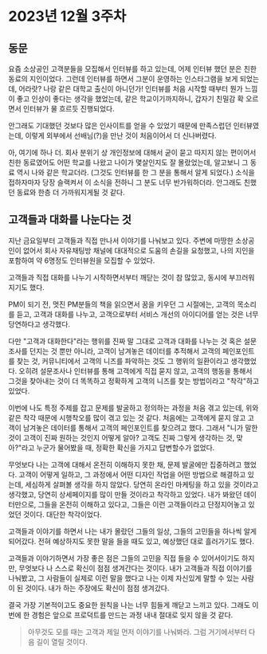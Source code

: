 # 2023년 12월 3주차

## 동문&#x20;

요즘 소상공인 고객분들을 모집해서 인터뷰를 하고 있는데, 어제 인터뷰 했던 분은 친한 동료의 지인이었다. 그런데 인터뷰를 하면서 그분이 운영하는 인스타그램을 보게 되었는데, 어라랏? 나랑 같은 대학교 출신이 아니던가! 인터뷰를 처음 시작할 때부터 뭔가 느낌이 좋고 인상이 좋다는 생각을 했었는데, 같은 학교이기까지하니, 갑자기 친밀감 확 오르면서 인터뷰가 물 흐르듯 진행되었다.&#x20;

안그래도 기대했던 것보다 많은 인사이트를 얻을 수 있었기 때문에 만족스럽던 인터뷰였는데, 이렇게 외부에서 선배님(?)을 만난 것이 처음이어서 더 신나버렸다.&#x20;

아, 여기에 하나 더. 회사 분위기 상 개인정보에 대해서 굳이 묻고 따지지 않는 편이어서 친한 동료였어도 어떤 학교를 나왔고 나이가 몇살인지도 잘 몰랐었는데, 알고보니 그 동료 역시 나와 같은 학교더라. (그것도 인터뷰를 한 그 분을 통해서 알게 되었다.) 소식을 접하자마자 당장 슬랙켜서 이 소식을 전하니 그 분도 너무 반가워하더라. 안그래도 친했던 동료와 한층 더 가까워지게될 것 같다.&#x20;

## 고객들과 대화를 나눈다는 것&#x20;

지난 금요일부터 고객들과 직접 만나서 이야기를 나눠보고 있다. 주변에 마땅한 소상공인이 없어서 회사 자유채팅방 채널에 대대적으로 도움의 손길을 요청했고, 나의 지인을 포함하여 약 6명정도 인터뷰원을 모집할 수 있었다.&#x20;

고객들과 직접 대화를 나누기 시작하면서부터 깨닫는 것이 참 많았고, 동시에 부끄러워지기도 했다.&#x20;

PM이 되기 전, 멋진 PM분들의 책을 읽으면서 꿈을 키우던 그 시절에는, 고객의 목소리를 듣고, 고객과 대화를 나누고, 고객으로부터 서비스 개선의 아이디어를 얻는 것은 너무 당연하다고 생각했다.&#x20;

다만 "고객과 대화한다"라는 행위를 진짜 말 그대로 고객과 대화를 나누는 것 혹은 설문조사를 던지는 것 뿐만 아니라, 고객이 남겨놓은 데이터를 추적해서 고객의 페인포인트를 찾는 것, 커뮤니티에서 고객의 니즈를 파악하는 것도 그 행위의 일환이라고 생각했었다. 오히려 설문조사나 인터뷰를 통해 고객에게 직접 묻지 않고, 고객의 행동을 통해서 그것을 찾아내는 것이 더 똑똑하고 정확하게 고객의 니즈를 찾는 방법이라고 "착각"하고 있었다.&#x20;

이번에 나도 특정 주제를 잡고 문제를 발굴하고 정의하는 과정을 처음 겪고 있는데, 위와 같은 착각 때문에 시행착오를 많이 겪고 있는 것 같다. 처음에는 고객에게 묻지 않고 고객이 남겨놓은 데이터를 통해서 고객의 페인포인트를 찾으려고 했다. 그래서 "니가 말한 것이 고객이 진짜 원하는 것인지 어떻게 알아? 고객도 진짜 그렇게 생각하는 것, 맞아?"라고 누군가 물어봤을 때, 정확한 확신을 가지고 답변할수가 없었다.&#x20;

무엇보다 나는 고객에 대해서 온전히 이해하지 못한 채, 문제 발굴에만 집중하려고 했었다. 고객이 어떻게 일하고, 그 과정에서 어떤 디자인 작업을 어떤 방법으로 해결하고 있는데, 세심하게 살펴볼 생각을 하지 않았다. 당연히 온라인 마케팅을 하고 있을 것이라고 생각했고, 당연히 상세페이지를 많이 만들 것이라고 착각하고 있었다. 내가 봐왔던 데이터만으로, 그들을 온전히 이해하고 있다고, 그들은 이런 고객들이라고 단정지어놓고 있었던 것이다. 대단한 착각이었다.&#x20;

고객들과 이야기를 하면서 나는 내가 몰랐던 그들의 일상, 그들의 고민들을 하나씩 알게 되어갔다. 전혀 예상하지도 못한 말을 들을 때도 있고, 예상했던 대로 흘러가기도 했다.&#x20;

고객들과 이야기하면서 가장 좋은 점은 그들의 고민을 직접 들을 수 있어서이기도 하지만, 무엇보다 나 스스로 확신이 점점 생겨간다는 것이다. 내가 고객들과 직접 이야기를 나눠봤고, 그 사람들이 실제로 이런 말을 했다고 나는 이제 자신있게 말할 수 있는 사람이 된 것이다. 내가 하는 주장에도 확신이 점점 생겨갔다.&#x20;

결국 가장 기본적이고도 중요한 원칙을 나는 너무 힘들게 깨닫고 느끼고 있다. 그래도 이번에 한 경험은 앞으로 프로덕트를 만드는 과정 내내 절대로 잊지 않을 것 같다.&#x20;

> 아무것도 모를 때는 고객과 제일 먼저 이야기를 나눠봐라. 그럼 거기에서부터 다음 길이 열릴 것이다.&#x20;

